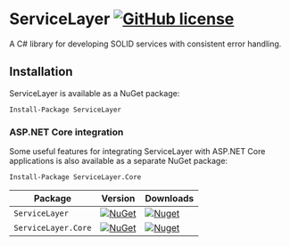 # ServiceLayer [![GitHub license](https://img.shields.io/badge/license-MIT-blue.svg)](https://raw.githubusercontent.com/davidomid/ServiceLayer/Operator-improvements/LICENSE)

A C# library for developing SOLID services with consistent error handling. 


## Installation

ServiceLayer is available as a NuGet package: 

```
Install-Package ServiceLayer
```

### ASP.NET Core integration

Some useful features for integrating ServiceLayer with ASP.NET Core applications is also available as a separate NuGet package: 

```
Install-Package ServiceLayer.Core
```


|     Package    |    Version   |    Downloads   |
| ------- | ----- | ----- |
| `ServiceLayer` | [![NuGet](https://img.shields.io/nuget/v/ServiceLayer.svg)](https://nuget.org/packages/ServiceLayer) | [![Nuget](https://img.shields.io/nuget/dt/ServiceLayer.svg)](https://nuget.org/packages/ServiceLayer) |
| `ServiceLayer.Core` | [![NuGet](https://img.shields.io/nuget/v/ServiceLayer.Core.svg)](https://nuget.org/packages/ServiceLayer.Core) | [![Nuget](https://img.shields.io/nuget/dt/ServiceLayer.Core.svg)](https://nuget.org/packages/ServiceLayer.Core)


